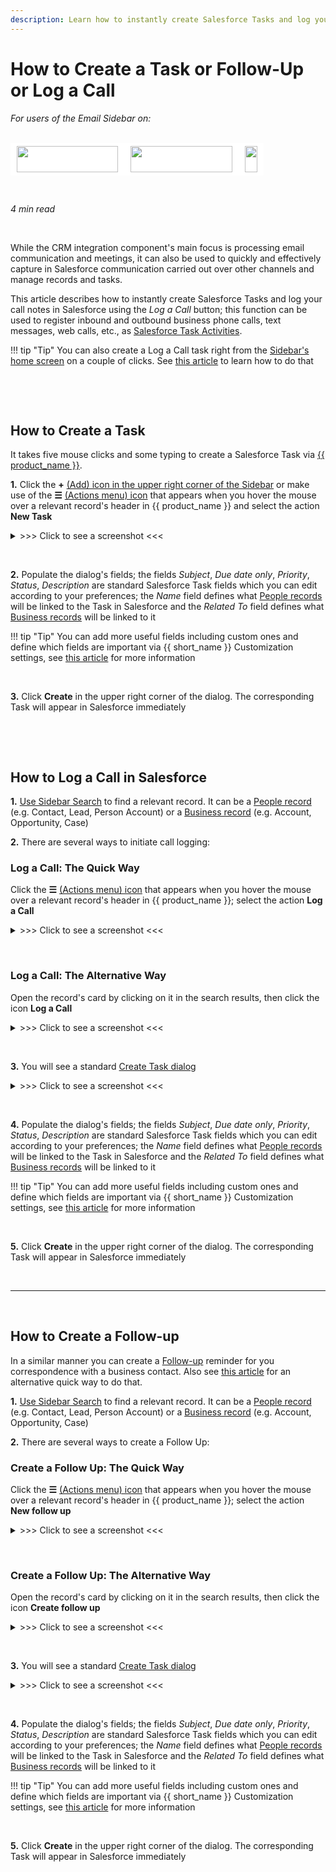 ```yaml
---
description: Learn how to instantly create Salesforce Tasks and log your call notes in Salesforce using the Log a Call function in RGES
---
```

# How to Create a Task or Follow-Up or Log a Call  
  

<i>For users of the Email Sidebar on:</i><br><br>
<div class="container" style="display: inline-block; height: 42px; width: 162px; padding: 5px 10px; background-color: #fff;"><img src="https://revenuegrid.com/revenue-inbox/wp-content/uploads/Exchange1.svg" style="height: 100%; object-fit: contain; vertical-align: middle;"></div><div class="container" style="display: inline-block; height: 42px; width: 163px; padding: 5px 10px; background-color: #fff;"><img src="https://revenuegrid.com/revenue-inbox/wp-content/uploads/Office365.svg" style="height: 100%; object-fit: contain; vertical-align: middle;"></div><div class="container" style="display: inline-block; height: 42px; width: auto; padding: 5px 10px; background-color: #fff;"><img src="https://smartcloudconnect.io/wp-content/uploads/2021/08/logo-Gmail.jpg" style="height: 100%; object-fit: contain; vertical-align: middle;"></div> 

&nbsp;

*4 min read*  

<!-- ShareThis BEGIN --> 
<div class="addthis_inline_share_toolbox"></div>
<!-- End ShareThis --> 

&nbsp;

While the CRM integration component's main focus is processing email communication and meetings, it can also be used to quickly and effectively capture in Salesforce communication carried out over other channels and manage records and tasks.  

This article describes how to instantly create Salesforce Tasks and log your call notes in Salesforce using the *Log a Call* button; this function can be used to register inbound and outbound business phone calls, text messages, web calls, etc., as [Salesforce Task Activities](https://help.salesforce.com/articleView?id=tasks.htm&type=5).

!!! tip "Tip"
    You can also create a Log a Call task right from the [Sidebar's home screen](../Introduction/) on a couple of clicks. See [this article](../Working-with-Activities/#working_with_follow-ups) to learn how to do that

&nbsp;

&nbsp;

## How to Create a Task

It takes five mouse clicks and some typing to create a Salesforce Task via [{{ product_name }}](../Introduction/).

**1\.** Click the **+** [(Add) icon in the upper right corner of the Sidebar](../Create-New-Records/) or make use of the **☰** [(Actions menu) icon](../All-User-Actions-in-Add-In-Sidebar/#3_all_key_actions_at_hand) that appears when you hover the mouse over a relevant record's header in {{ product_name }} and select the action **New Task**

<details><summary> >>> Click to see a screenshot <<< </summary>
<p><img src="..\..\assets\images\Getting-Started\First-Steps\Using-Adaptive-View\menu-header.png">
<br>
<br>
<img src="..\..\assets\images\Getting-Started\First-Steps\Using-Adaptive-View\menu-expanded.png">
</p></details>

&nbsp;

**2\.** Populate the dialog's fields; the fields *Subject*, *Due date only*, *Priority*, *Status*, *Description* are standard Salesforce Task fields which you can edit according to your preferences; the *Name* field defines what [People records](https://www.sfdcpoint.com/salesforce/difference-between-whoid-and-whatid/) will be linked to the Task in Salesforce and the *Related To* field defines what [Business records](https://www.sfdcpoint.com/salesforce/difference-between-whoid-and-whatid/) will be linked to it

!!! tip "Tip"
    You can add more useful fields including custom ones and define which fields are important via {{ short_name }} Customization settings, see [this article](../Customization-Settings-Explained/#6_customizing_object_card_appearance_and_behavior) for more information

&nbsp;

**3\.** Click **Create** in the upper right corner of the dialog. The corresponding Task will appear in Salesforce immediately

&nbsp;

&nbsp;

## How to Log a Call in Salesforce

**1\.** [Use Sidebar Search](../Searching-for-Existing-Salesforce-Records-and-Creating-New-Records-%28Adaptive-view%29/) to find a relevant record. It can be a [People record](https://www.sfdcpoint.com/salesforce/difference-between-whoid-and-whatid/) (e.g. Contact, Lead, Person Account) or a [Business record](https://www.sfdcpoint.com/salesforce/difference-between-whoid-and-whatid/) (e.g. Account, Opportunity, Case)

**2\.** There are several ways to initiate call logging:  

### Log a Call: The Quick Way

Click the **☰** [(Actions menu) icon](../All-User-Actions-in-Add-In-Sidebar/#3_all_key_actions_at_hand) that appears when you hover the mouse over a relevant record's header in {{ product_name }}; select the action **Log a Call**

<details><summary> >>> Click to see a screenshot <<< </summary>
<p><img src="..\..\assets\images\Getting-Started\First-Steps\Using-Adaptive-View\menu-header.png">
<br>
<br>
<img src="..\..\assets\images\Getting-Started\First-Steps\Using-Adaptive-View\menu-expanded.png">
</p></details>

&nbsp;

### Log a Call: The Alternative Way

Open the record's card by clicking on it in the search results, then click the icon **Log a Call**

<details><summary> >>> Click to see a screenshot <<< </summary>
<p><img src="..\..\assets\images\Using-SmartCloud-Connect\How-To-s\Log-a-Call/expand-card.png">
</p></details>



&nbsp;

**3\.** You will see a standard [Create Task dialog](../Searching-for-Existing-Salesforce-Records-and-Creating-New-Records-%28Adaptive-view%29/#creating_new_records_in_salesforce)

<details><summary> >>> Click to see a screenshot <<< </summary>
<p><img src="..\..\assets\images\Using-SmartCloud-Connect\How-To-s\Log-a-Call\log-call-dialog.png">
</p></details>


&nbsp;

**4\.** Populate the dialog's fields; the fields *Subject*, *Due date only*, *Priority*, *Status*, *Description* are standard Salesforce Task fields which you can edit according to your preferences; the *Name* field defines what [People records](https://www.sfdcpoint.com/salesforce/difference-between-whoid-and-whatid/) will be linked to the Task in Salesforce and the *Related To* field defines what [Business records](https://www.sfdcpoint.com/salesforce/difference-between-whoid-and-whatid/) will be linked to it

!!! tip "Tip"
    You can add more useful fields including custom ones and define which fields are important via {{ short_name }} Customization settings, see [this article](../Customization-Settings-Explained/#6_customizing_object_card_appearance_and_behavior) for more information

&nbsp;

**5\.** Click **Create** in the upper right corner of the dialog. The corresponding Task will appear in Salesforce immediately

&nbsp;

* * *

&nbsp;

## How to Create a Follow-up

In a similar manner you can create a [Follow-up](https://help.salesforce.com/articleView?id=creating_tasks.htm&type=5) reminder for you correspondence with a business contact. Also see [this article](../Working-with-Activities/#working_with_follow-ups) for an alternative quick way to do that.

**1\.** [Use Sidebar Search](../Searching-for-Existing-Salesforce-Records-and-Creating-New-Records-%28Adaptive-view%29/) to find a relevant record. It can be a [People record](https://www.sfdcpoint.com/salesforce/difference-between-whoid-and-whatid/) (e.g. Contact, Lead, Person Account) or a [Business record](https://www.sfdcpoint.com/salesforce/difference-between-whoid-and-whatid/) (e.g. Account, Opportunity, Case)

**2\.** There are several ways to create a Follow Up:  

### Create a Follow Up: The Quick Way

Click the **☰** [(Actions menu) icon](../All-User-Actions-in-Add-In-Sidebar/#3_all_key_actions_at_hand) that appears when you hover the mouse over a relevant record's header in {{ product_name }}; select the action **New follow up**

<details><summary> >>> Click to see a screenshot <<< </summary>
<p><img src="..\..\assets\images\Getting-Started\First-Steps\Using-Adaptive-View\menu-header.png">
<br>
<br>
<img src="..\..\assets\images\Getting-Started\First-Steps\Using-Adaptive-View\menu-expanded.png">
</p></details>


&nbsp;

### Create a Follow Up: The Alternative Way

Open the record's card by clicking on it in the search results, then click the icon **Create follow up**

<details><summary> >>> Click to see a screenshot <<< </summary><p><img src="..\..\assets\images\Using-SmartCloud-Connect\How-To-s\Log-a-Call\create-followup.png"></p></details>


&nbsp;

**3\.** You will see a standard [Create Task dialog](../Searching-for-Existing-Salesforce-Records-and-Creating-New-Records-%28Adaptive-view%29/#creating_new_records_in_salesforce)

<details><summary> >>> Click to see a screenshot <<< </summary><p><img src="..\..\assets\images\Using-SmartCloud-Connect\How-To-s\Log-a-Call\followup-dialog.png"></p></details>



&nbsp;

**4\.** Populate the dialog's fields; the fields *Subject*, *Due date only*, *Priority*, *Status*, *Description* are standard Salesforce Task fields which you can edit according to your preferences; the *Name* field defines what [People records](https://www.sfdcpoint.com/salesforce/difference-between-whoid-and-whatid/) will be linked to the Task in Salesforce and the *Related To* field defines what [Business records](https://www.sfdcpoint.com/salesforce/difference-between-whoid-and-whatid/) will be linked to it

!!! tip "Tip"
    You can add more useful fields including custom ones and define which fields are important via {{ short_name }} Customization settings, see [this article](../Customization-Settings-Explained/#6_customizing_object_card_appearance_and_behavior) for more information

&nbsp;

**5\.** Click **Create** in the upper right corner of the dialog. The corresponding Task will appear in Salesforce immediately


&#160;
 &#160;

